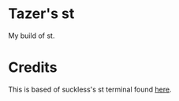 # Tazer's st

My build of st. 

# Credits

This is based of suckless's st terminal found [here](https://st.suckless.org).
